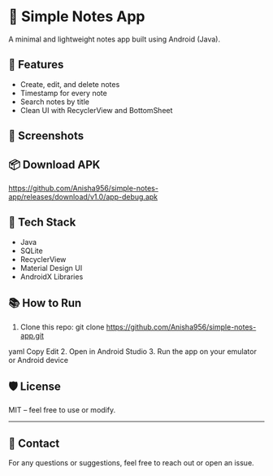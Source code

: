 # 📝 Simple Notes App

A minimal and lightweight notes app built using Android (Java).

## 🚀 Features

- Create, edit, and delete notes
- Timestamp for every note
- Search notes by title
- Clean UI with RecyclerView and BottomSheet

## 📸 Screenshots

## 📦 Download APK
https://github.com/Anisha956/simple-notes-app/releases/download/v1.0/app-debug.apk

## 🧠 Tech Stack

- Java
- SQLite
- RecyclerView
- Material Design UI
- AndroidX Libraries

## 📚 How to Run

1. Clone this repo:
git clone https://github.com/Anisha956/simple-notes-app.git

yaml
Copy
Edit
2. Open in Android Studio
3. Run the app on your emulator or Android device

## 🛡️ License

MIT – feel free to use or modify.

---

## 💬 Contact

For any questions or suggestions, feel free to reach out or open an issue.
